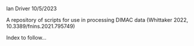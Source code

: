 Ian Driver 10/5/2023

A repository of scripts for use in processing DIMAC data (Whittaker 2022, 10.3389/fnins.2021.795749)

Index to follow...